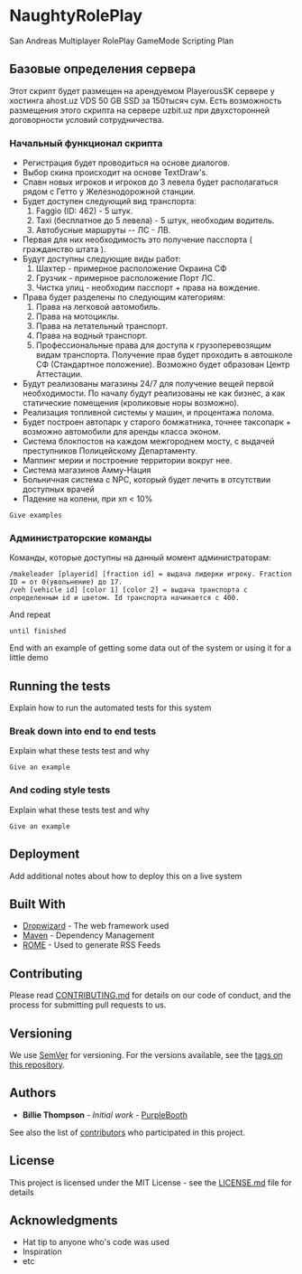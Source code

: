 # NaughtyRolePlay
San Andreas Multiplayer RolePlay GameMode Scripting Plan

## Базовые определения сервера

Этот скрипт будет размещен на арендуемом PlayerousSK сервере у хостинга ahost.uz VDS 50 GB SSD за 150тысяч сум. Есть возможность размещения этого скрипта на сервере uzbit.uz при двухсторонней договорности условий сотрудничества.

### Начальный функционал скрипта

* Регистрация будет проводиться на основе диалогов.
* Выбор скина происходит на основе TextDraw's.
* Спавн новых игроков и игроков до 3 левела будет располагаться рядом с Гетто у Железнодорожной станции.
* Будет доступен следующий вид транспорта:
    1. Faggio (ID: 462) - 5 штук.
    2. Taxi (бесплатное до 5 левела) - 5 штук, необходим водитель.
    3. Автобусные маршруты -- ЛС - ЛВ.
* Первая для них необходимость это получение пасспорта ( гражданство штата ).
* Будут доступны следующие виды работ:
    1. Шахтер - примерное расположение Окраина СФ
    2. Грузчик - примерное расположение Порт ЛС.
    3. Чистка улиц - необходим пасспорт + права на вождение.
* Права будет разделены по следующим категориям:
    1. Права на легковой автомобиль.
    2. Права на мотоциклы.
    3. Права на летательный транспорт.
    4. Права на водный транспорт.
    5. Профессиональные права для доступа к грузоперевозящим видам транспорта.
  Получение прав будет проходить в автошколе СФ (Стандартное положение).
  Возможно будет образован Центр Аттестации.
* Будут реализованы магазины 24/7 для получение вещей первой необходимости. По началу будут реализованы не как бизнес, а как статические помещения (кроликовые норы возможно).
* Реализация топливной системы у машин, и процентажа полома.
* Будет построен автопарк у старого бомжатника, точнее таксопарк + возможно автомобили для аренды класса эконом.
* Система блокпостов на каждом межгороднем мосту, с выдачей преступников Полицейскому Департаменту.
* Маппинг мерии и построение территории вокруг нее.
* Система магазинов Амму-Нация
* Больничная система с NPC, который будет лечить в отсутствии доступных врачей
* Падение на колени, при хп < 10%

```
Give examples
```

### Администраторские команды

Команды, которые доступны на данный момент администраторам:

```
/makeleader [playerid] [fraction id] = выдача лидерки игроку. Fraction ID = от 0(увольнение) до 17.
/veh [vehicle id] [color 1] [color 2] = выдача транспорта с определенным id и цветом. Id транспорта начинается с 400.
```

And repeat

```
until finished
```

End with an example of getting some data out of the system or using it for a little demo

## Running the tests

Explain how to run the automated tests for this system

### Break down into end to end tests

Explain what these tests test and why

```
Give an example
```

### And coding style tests

Explain what these tests test and why

```
Give an example
```

## Deployment

Add additional notes about how to deploy this on a live system

## Built With

* [Dropwizard](http://www.dropwizard.io/1.0.2/docs/) - The web framework used
* [Maven](https://maven.apache.org/) - Dependency Management
* [ROME](https://rometools.github.io/rome/) - Used to generate RSS Feeds

## Contributing

Please read [CONTRIBUTING.md](https://gist.github.com/PurpleBooth/b24679402957c63ec426) for details on our code of conduct, and the process for submitting pull requests to us.

## Versioning

We use [SemVer](http://semver.org/) for versioning. For the versions available, see the [tags on this repository](https://github.com/your/project/tags). 

## Authors

* **Billie Thompson** - *Initial work* - [PurpleBooth](https://github.com/PurpleBooth)

See also the list of [contributors](https://github.com/your/project/contributors) who participated in this project.

## License

This project is licensed under the MIT License - see the [LICENSE.md](LICENSE.md) file for details

## Acknowledgments

* Hat tip to anyone who's code was used
* Inspiration
* etc
